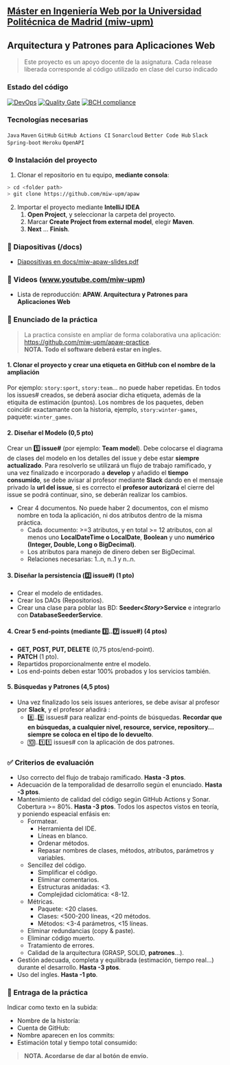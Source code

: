 ## [Máster en Ingeniería Web por la Universidad Politécnica de Madrid (miw-upm)](http://miw.etsisi.upm.es)
## Arquitectura y Patrones para Aplicaciones Web
> Este proyecto es un apoyo docente de la asignatura. Cada release liberada corresponde al código utilizado en clase del curso indicado

### Estado del código
[![DevOps](https://github.com/miw-upm/apaw/actions/workflows/test-sonar.yml/badge.svg)](https://github.com/miw-upm/apaw/actions/workflows/test-sonar.yml)
[![Quality Gate](https://sonarcloud.io/api/project_badges/measure?project=es.upm.miw%3Aapaw&metric=alert_status)](https://sonarcloud.io/dashboard?id=es.upm.miw%3Aapaw)
[![BCH compliance](https://bettercodehub.com/edge/badge/miw-upm/apaw?branch=develop)](https://bettercodehub.com/)

### Tecnologías necesarias
`Java` `Maven` `GitHub` `GitHub Actions CI` `Sonarcloud` `Better Code Hub` `Slack` `Spring-boot` `Heroku` `OpenAPI`

### :gear: Instalación del proyecto
1. Clonar el repositorio en tu equipo, **mediante consola**:
```sh
> cd <folder path>
> git clone https://github.com/miw-upm/apaw
```
2. Importar el proyecto mediante **IntelliJ IDEA**
    1. **Open Project**, y seleccionar la carpeta del proyecto.
    1. Marcar **Create Project from external model**, elegir **Maven**.
   1. **Next** … **Finish**.


### :book: Diapositivas (/docs)
* [Diapositivas en docs/miw-apaw-slides.pdf](docs/miw-apaw-slides.pdf)   

### :movie_camera: Videos (www.youtube.com/miw-upm)

* Lista de reproducción: **APAW. Arquitectura y Patrones para Aplicaciones Web**

### :page_with_curl: Enunciado de la práctica

> La practica consiste en ampliar de forma colaborativa una aplicación: https://github.com/miw-upm/apaw-practice.  
> **NOTA. Todo el software deberá estar en ingles.**

#### 1. Clonar el proyecto y crear una etiqueta en GitHub con el nombre de la ampliación

Por ejemplo: `story:sport`, `story:team`... no puede haber repetidas. En todos los issues# creados, se deberá asociar
dicha etiqueta, además de la etiquita de estimación (puntos). Los nombres de los paquetes, deben coincidir exactamante
con la historia, ejemplo, `story:winter-games`, paquete: `winter_games`.

#### 2. Diseñar el Modelo (0,5 pto)

Crear un **:one: issue#** (por ejemplo: **Team model**). Debe colocarse el diagrama de clases del modelo en los detalles
del issue y debe estar **siempre actualizado**. Para resolverlo se utilizará un flujo de trabajo ramificado, y una vez
finalizado e incorporado a **develop** y añadido el **tiempo consumido**, se debe avisar al profesor mediante
**Slack** dando en el mensaje privado la **url del issue**, si es correcto el **profesor autorizará** el cierre del
issue se podrá continuar, sino, se deberán realizar los cambios.

* Crear 4 documentos. No puede haber 2 documentos, con el mismo nombre en toda la aplicación, ni dos atributos dentro de
  la misma práctica.
    * Cada documento: >=3 atributos, y en total >= 12 atributos, con al menos uno **LocalDateTime o LocalDate**,
      **Boolean** y uno **numérico (Integer, Double, Long o BigDecimal)**.
    * Los atributos para manejo de dinero deben ser BigDecimal.
    * Relaciones necesarias: 1..n, n..1 y n..n.

#### 3. Diseñar la persistencia (**:two: issue#**) (1 pto)

* Crear el modelo de entidades.
* Crear los DAOs (Repositorios).
* Crear una clase para poblar las BD: **Seeder&lt;_Story_>Service** e integrarlo con **DatabaseSeederService**.

#### 4. Crear 5 end-points (mediante :three:..:seven: issue#) (4 ptos)

* **GET, POST, PUT, DELETE** (0,75 ptos/end-point).
* **PATCH** (1 pto).
* Repartidos proporcionalmente entre el modelo.
* Los end-points deben estar 100% probados y los servicios también.

#### 5. Búsquedas y Patrones (4,5 ptos)

* Una vez finalizado los seis issues anteriores, se debe avisar al profesor por **Slack**, y el profesor añadirá :
    * :eight:..:nine: issues# para realizar end-points de búsquedas. **Recordar que en búsquedas, a cualquier nivel,
      resource, service, repository... siempre se coloca en el tipo de lo devuelto**.
    * :keycap_ten:..:one::one: issues# con la aplicación de dos patrones.

### :white_check_mark: Criterios de evaluación

* Uso correcto del flujo de trabajo ramificado. **Hasta -3 ptos**.
* Adecuación de la temporalidad de desarrollo según el enunciado. **Hasta -3 ptos**.
* Mantenimiento de calidad del código según GitHub Actions y Sonar. Cobertura >= 80%. **Hasta -3 ptos**. Todos los
  aspectos vistos en teoría, y poniendo espeacial enfásis en:
    * Formatear.
        * Herramienta del IDE.
        * Líneas en blanco.
        * Ordenar métodos.
        * Repasar nombres de clases, métodos, atributos, parámetros y variables.
    * Sencillez del código.
        * Simplificar el código.
        * Eliminar comentarios.
        * Estructuras anidadas: <3.
      * Complejidad ciclomática: <8-12.
   * Métricas.
      * Paquete: <20 clases.
      * Clases: <500-200 líneas, <20 métodos.
      * Métodos: <3-4 parámetros, <15 líneas.
    * Eliminar redundancias (copy & paste).
    * Eliminar código muerto.
    * Tratamiento de errores.
    * Calidad de la arquitectura (GRASP, SOLID, **patrones**...).
* Gestión adecuada, completa y equilibrada (estimación, tiempo real...) durante el desarrollo. **Hasta -3 ptos**.
* Uso del ingles. **Hasta -1 pto**.

### :clap: Entraga de la práctica

Indicar como texto en la subida:

* Nombre de la historía:
* Cuenta de GitHub:
* Nombre aparecen en los commits:
* Estimación total y tiempo total consumido:

> **NOTA. Acordarse de dar al botón de envío.**